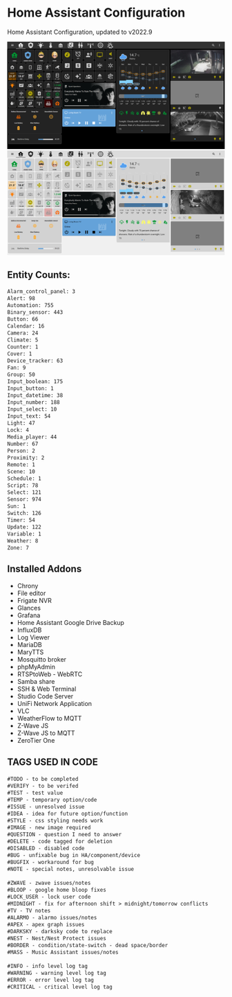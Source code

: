 # Home Assistant Configuration

Home Assistant Configuration, updated to v2022.9

![Home](https://github.com/jazzyisj/home-assistant-config/blob/master/www/screenshots/browser_home_2022_9_dark.png)
![Home](https://github.com/jazzyisj/home-assistant-config/blob/master/www/screenshots/browser_home_2022_9_light.png)

## Entity Counts:

    Alarm_control_panel: 3
    Alert: 98
    Automation: 755
    Binary_sensor: 443
    Button: 66
    Calendar: 16
    Camera: 24
    Climate: 5
    Counter: 1
    Cover: 1
    Device_tracker: 63
    Fan: 9
    Group: 50
    Input_boolean: 175
    Input_button: 1
    Input_datetime: 38
    Input_number: 188
    Input_select: 10
    Input_text: 54
    Light: 47
    Lock: 4
    Media_player: 44
    Number: 67
    Person: 2
    Proximity: 2
    Remote: 1
    Scene: 10
    Schedule: 1
    Script: 78
    Select: 121
    Sensor: 974
    Sun: 1
    Switch: 126
    Timer: 54
    Update: 122
    Variable: 1
    Weather: 8
    Zone: 7

## Installed Addons

- Chrony
- File editor
- Frigate NVR
- Glances
- Grafana
- Home Assistant Google Drive Backup
- InfluxDB
- Log Viewer
- MariaDB
- MaryTTS
- Mosquitto broker
- phpMyAdmin
- RTSPtoWeb - WebRTC
- Samba share
- SSH & Web Terminal
- Studio Code Server
- UniFi Network Application
- VLC
- WeatherFlow to MQTT
- Z-Wave JS
- Z-Wave JS to MQTT
- ZeroTier One

## TAGS USED IN CODE

    #TODO - to be completed
    #VERIFY - to be verifed
    #TEST - test value
    #TEMP - temporary option/code
    #ISSUE - unresolved issue
    #IDEA - idea for future option/function
    #STYLE - css styling needs work
    #IMAGE - new image required
    #QUESTION - question I need to answer
    #DELETE - code tagged for deletion
    #DISABLED - disabled code
    #BUG - unfixable bug in HA/component/device
    #BUGFIX - workaround for bug
    #NOTE - special notes, unresolvable issue

    #ZWAVE - zwave issues/notes
    #BLOOP - google home bloop fixes
    #LOCK_USER - lock user code
    #MIDNIGHT - fix for afternoon shift > midnight/tomorrow conflicts
    #TV - TV notes
    #ALARMO - alarmo issues/notes
    #APEX - apex graph issues
    #DARKSKY - darksky code to replace
    #NEST - Nest/Nest Protect issues
    #BORDER - condition/state-switch - dead space/border
    #MASS - Music Assistant issues/notes

    #INFO - info level log tag
    #WARNING - warning level log tag
    #ERROR - error level log tag
    #CRITICAL - critical level log tag
